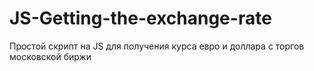 # JS-Getting-the-exchange-rate
Простой скрипт на JS для получения курса евро и доллара с торгов московской биржи
